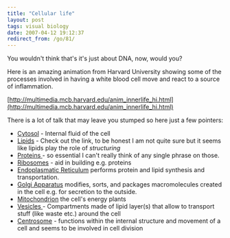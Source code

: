 ```yaml
---
title: "Cellular life"
layout: post
tags: visual biology
date: 2007-04-12 19:12:37
redirect_from: /go/81/
---
```


You wouldn't think that's it's just about DNA, now, would you?

Here is an amazing animation from Harvard University showing some of the processes involved in having a white blood cell move and react to a source of inflammation.

[http://multimedia.mcb.harvard.edu/anim_innerlife_hi.html](http://multimedia.mcb.harvard.edu/anim_innerlife_hi.html)

There is a lot of talk that may leave you stumped so here just a few pointers:

*   [Cytosol](http://en.wikipedia.org/wiki/Cytosol) - Internal fluid of the cell
*   [Lipids](http://en.wikipedia.org/wiki/Lipids) - Check out the link, to be honest I am not quite sure but it seems like lipids play the role of _structuring_
*   [Proteins ](http://en.wikipedia.org/wiki/Protein) - so essential I can't really think of any single phrase on those.
*   [Ribosomes](http://en.wikipedia.org/wiki/Ribosomes) - aid in building e.g. proteins
*   [Endoplasmatic Reticulum](http://en.wikipedia.org/wiki/Endoplasmatic_reticulum) performs protein and lipid synthesis and transportation.
*   [Golgi Apparatus](http://en.wikipedia.org/wiki/Golgi_apparatus) modifies, sorts, and packages macromolecules created in the cell e.g. for secretion to the outside.
*   [Mitochondrion](http://en.wikipedia.org/wiki/Mitochondria) the cell's energy plants
*   [Vesicles ](http://en.wikipedia.org/wiki/Vesicle_%28biology%29)- Compartments made of lipid layer(s) that allow to transport stuff (like waste etc.) around the cell
*   [Centrosome](http://en.wikipedia.org/wiki/Centrosome) - functions within the internal structure and movement of a cell and seems to be involved in cell division